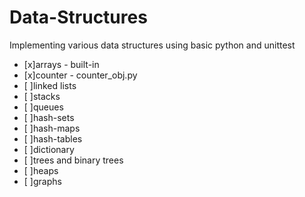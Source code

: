 # Data-Structures

Implementing various data structures using basic python and unittest
- [x]arrays - built-in
- [x]counter - counter_obj.py
- [ ]linked lists
- [ ]stacks
- [ ]queues
- [ ]hash-sets
- [ ]hash-maps
- [ ]hash-tables
- [ ]dictionary
- [ ]trees and binary trees
- [ ]heaps
- [ ]graphs
